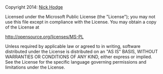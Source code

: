 Copyright 2014: 
[Nick Hodge](https://github.com/nickhodge/)

Licensed under the Microsoft Public License (the "License"); you may not use this file except in compliance with the License. You may obtain a copy of the License at

http://opensource.org/licenses/MS-PL

Unless required by applicable law or agreed to in writing, software distributed under the License is distributed on an "AS IS" BASIS, WITHOUT WARRANTIES OR CONDITIONS OF ANY KIND, either express or implied. See the License for the specific language governing permissions and limitations under the License.
